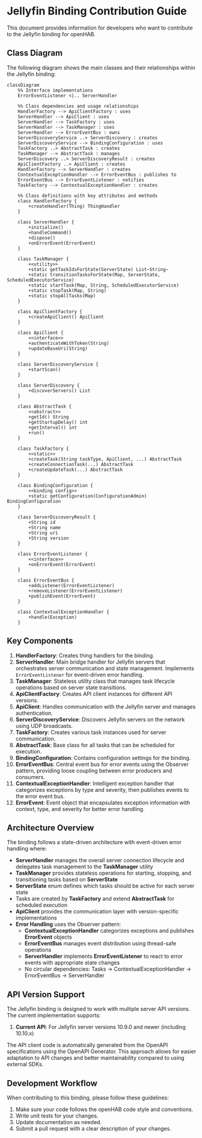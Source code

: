 # Jellyfin Binding Contribution Guide

This document provides information for developers who want to contribute to the Jellyfin binding for openHAB.

## Class Diagram

The following diagram shows the main classes and their relationships within the Jellyfin binding:

```mermaid
classDiagram
    %% Interface implementations
    ErrorEventListener <|.. ServerHandler
    
    %% Class dependencies and usage relationships
    HandlerFactory --> ApiClientFactory : uses
    ServerHandler --> ApiClient : uses
    ServerHandler --> TaskFactory : uses
    ServerHandler --> TaskManager : uses
    ServerHandler --> ErrorEventBus : owns
    ServerDiscoveryService ..> ServerDiscovery : creates
    ServerDiscoveryService --> BindingConfiguration : uses
    TaskFactory ..> AbstractTask : creates
    TaskManager --> AbstractTask : manages
    ServerDiscovery ..> ServerDiscoveryResult : creates
    ApiClientFactory ..> ApiClient : creates
    HandlerFactory --> ServerHandler : creates
    ContextualExceptionHandler --> ErrorEventBus : publishes to
    ErrorEventBus --> ErrorEventListener : notifies
    TaskFactory --> ContextualExceptionHandler : creates
    
    %% Class definitions with key attributes and methods
    class HandlerFactory {
        +createHandler(Thing) ThingHandler
    }
    
    class ServerHandler {
        +initialize()
        +handleCommand()
        +dispose()
        +onErrorEvent(ErrorEvent)
    }
    
    class TaskManager {
        <<utility>>
        +static getTaskIdsForState(ServerState) List~String~
        +static transitionTasksForState(Map, ServerState, ScheduledExecutorService)
        +static startTask(Map, String, ScheduledExecutorService)
        +static stopTask(Map, String)
        +static stopAllTasks(Map)
    }
    
    class ApiClientFactory {
        +createApiClient() ApiClient
    }
    
    class ApiClient {
        <<interface>>
        +authenticateWithToken(String)
        +updateBaseUri(String)
    }
    
    class ServerDiscoveryService {
        +startScan()
    }
    
    class ServerDiscovery {
        +discoverServers() List
    }
    
    class AbstractTask {
        <<abstract>>
        +getId() String
        +getStartupDelay() int
        +getInterval() int
        +run()
    }
    
    class TaskFactory {
        <<static>>
        +createTask(String taskType, ApiClient, ...) AbstractTask
        +createConnectionTask(...) AbstractTask
        +createUpdateTask(...) AbstractTask
    }
    
    class BindingConfiguration {
        <<binding config>>
        +static getConfiguration(ConfigurationAdmin) BindingConfiguration
    }
    
    class ServerDiscoveryResult {
        +String id
        +String name
        +String uri
        +String version
    }
    
    class ErrorEventListener {
        <<interface>>
        +onErrorEvent(ErrorEvent)
    }
    
    class ErrorEventBus {
        +addListener(ErrorEventListener)
        +removeListener(ErrorEventListener)
        +publishEvent(ErrorEvent)
    }
    
    class ContextualExceptionHandler {
        +handle(Exception)
    }
```

## Key Components

1. **HandlerFactory**: Creates thing handlers for the binding.
2. **ServerHandler**: Main bridge handler for Jellyfin servers that orchestrates server communication and state management.
   Implements `ErrorEventListener` for event-driven error handling.
3. **TaskManager**: Stateless utility class that manages task lifecycle operations based on server state transitions.
4. **ApiClientFactory**: Creates API client instances for different API versions.
5. **ApiClient**: Handles communication with the Jellyfin server and manages authentication.
6. **ServerDiscoveryService**: Discovers Jellyfin servers on the network using UDP broadcasts.
7. **TaskFactory**: Creates various task instances used for server communication.
8. **AbstractTask**: Base class for all tasks that can be scheduled for execution.
9. **BindingConfiguration**: Contains configuration settings for the binding.
10. **ErrorEventBus**: Central event bus for error events using the Observer pattern, providing loose coupling between error producers and consumers.
11. **ContextualExceptionHandler**: Intelligent exception handler that categorizes exceptions by type and severity, then publishes events to the error event bus.
12. **ErrorEvent**: Event object that encapsulates exception information with context, type, and severity for better error handling.

## Architecture Overview

The binding follows a state-driven architecture with event-driven error handling where:

- **ServerHandler** manages the overall server connection lifecycle and delegates task management to the **TaskManager** utility
- **TaskManager** provides stateless operations for starting, stopping, and transitioning tasks based on **ServerState**
- **ServerState** enum defines which tasks should be active for each server state
- Tasks are created by **TaskFactory** and extend **AbstractTask** for scheduled execution
- **ApiClient** provides the communication layer with version-specific implementations
- **Error Handling** uses the Observer pattern:
  - **ContextualExceptionHandler** categorizes exceptions and publishes **ErrorEvent** objects
  - **ErrorEventBus** manages event distribution using thread-safe operations
  - **ServerHandler** implements **ErrorEventListener** to react to error events with appropriate state changes
  - No circular dependencies: Tasks → ContextualExceptionHandler → ErrorEventBus → ServerHandler

## API Version Support

The Jellyfin binding is designed to work with multiple server API versions.
The current implementation supports:

1. **Current API**: For Jellyfin server versions 10.9.0 and newer (including 10.10.x)

The API client code is automatically generated from the OpenAPI specifications using the OpenAPI Generator.
This approach allows for easier adaptation to API changes and better maintainability compared to using external SDKs.

## Development Workflow

When contributing to this binding, please follow these guidelines:

1. Make sure your code follows the openHAB code style and conventions.
2. Write unit tests for your changes.
3. Update documentation as needed.
4. Submit a pull request with a clear description of your changes.
